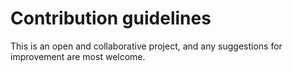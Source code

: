 # Contribution guidelines

This is an open and collaborative project, and any suggestions for improvement are most welcome.

